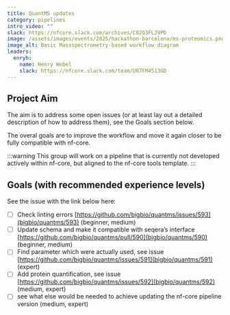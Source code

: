```yaml
---
title: QuantMS updates
category: pipelines
intro_video: ""
slack: https://nfcore.slack.com/archives/C02Q3FL29PD
image: /assets/images/events/2025/hackathon-barcelona/ms-proteomics.png
image_alt: Basic Massspectrometry-based workflow diagram
leaders:
  enryh:
    name: Henry Webel
    slack: https://nfcore.slack.com/team/U07FM4513GD
---
```


## Project Aim

The aim is to address some open issues (or at least lay out a detailed description of how to address them), see the Goals section below.

The overal goals are to improve the workflow and move it again closer to be fully compatible with nf-core.

:::warning
This group will work on a pipeline that is currently not developed actively 
within nf-core, but aligned to the nf-core tools template.
:::

## Goals (with recommended experience levels)

See the issue with the link below here:

- [ ] Check linting errors [https://github.com/bigbio/quantms/issues/593](bigbio/quantms/593) (beginner, medium)
- [ ] Update schema and make it compatible with seqera’s interface [https://github.com/bigbio/quantms/pull/590](bigbio/quantms/590) (beginner, medium)
- [ ] Find parameter which were actually used, see issue [https://github.com/bigbio/quantms/issues/591](bigbio/quantms/591) (expert)
- [ ] Add protein quantification, see issue [https://github.com/bigbio/quantms/issues/592](bigbio/quantms/592) (medium, expert)
- [ ] see what else would be needed to achieve updating the nf-core pipeline version (medium, expert)
